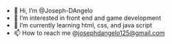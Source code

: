 - 👋 Hi, I’m @Joseph-DAngelo
- 👀 I’m interested in front end and game development
- 🌱 I’m currently learning html, css, and java script
- 📫 How to reach me @josephdangelo125@gmail.com

<!---
Joseph-DAngelo/Joseph-DAngelo is a ✨ special ✨ repository because its `README.md` (this file) appears on your GitHub profile.
You can click the Preview link to take a look at your changes.
--->
